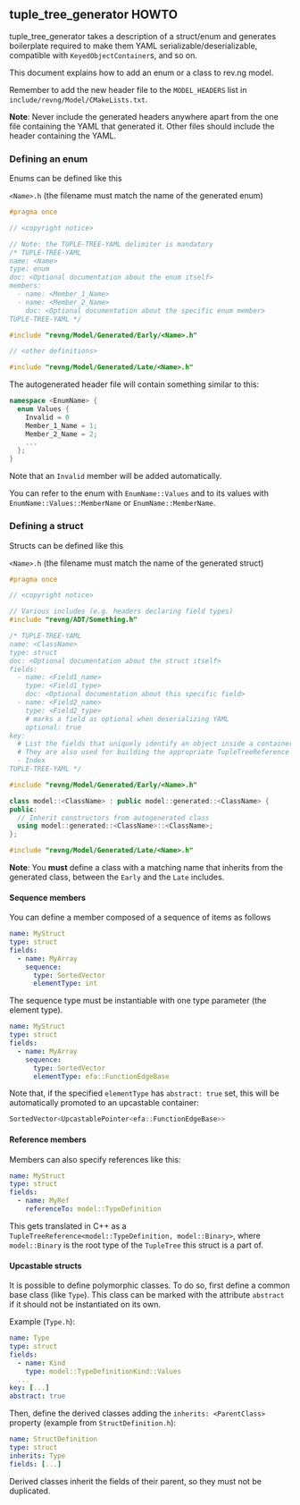 ## tuple_tree_generator HOWTO

tuple_tree_generator takes a description of a struct/enum and generates boilerplate required to make them YAML
serializable/deserializable, compatible with `KeyedObjectContainer`s, and so on.

This document explains how to add an enum or a class to rev.ng model.

Remember to add the new header file to the `MODEL_HEADERS` list in `include/revng/Model/CMakeLists.txt`.

**Note**: Never include the generated headers anywhere apart from the one file containing the YAML that generated it.
Other files should include the header containing the YAML.

### Defining an enum

Enums can be defined like this

`<Name>.h` (the filename must match the name of the generated enum)
```cpp
#pragma once

// <copyright notice>

// Note: the TUPLE-TREE-YAML delimiter is mandatory
/* TUPLE-TREE-YAML
name: <Name>
type: enum
doc: <Optional documentation about the enum itself>
members:
  - name: <Member_1_Name>
  - name: <Member_2_Name>
    doc: <Optional documentation about the specific enum member>
TUPLE-TREE-YAML */

#include "revng/Model/Generated/Early/<Name>.h"

// <other definitions>

#include "revng/Model/Generated/Late/<Name>.h"
```

The autogenerated header file will contain something similar to this:

```cpp
namespace <EnumName> {
  enum Values {
    Invalid = 0
    Member_1_Name = 1;
    Member_2_Name = 2;
    ...
  };
}
```

Note that an `Invalid` member will be added automatically.

You can refer to the enum with `EnumName::Values` and to its values with `EnumName::Values::MemberName` or
`EnumName::MemberName`.

### Defining a struct

Structs can be defined like this

`<Name>.h` (the filename must match the name of the generated struct)
```cpp
#pragma once

// <copyright notice>

// Various includes (e.g. headers declaring field types)
#include "revng/ADT/Something.h"

/* TUPLE-TREE-YAML
name: <ClassName>
type: struct
doc: <Optional documentation about the struct itself>
fields:
  - name: <Field1_name>
    type: <Field1_type>
    doc: <Optional documentation about this specific field>
  - name: <Field2_name>
    type: <Field2_type>
    # marks a field as optional when deserializing YAML
    optional: true
key:
  # List the fields that uniquely identify an object inside a container here.
  # They are also used for building the appropriate TupleTreeReference -- a "path" inside the YAML
  - Index
TUPLE-TREE-YAML */

#include "revng/Model/Generated/Early/<Name>.h"

class model::<ClassName> : public model::generated::<ClassName> {
public:
  // Inherit constructors from autogenerated class
  using model::generated::<ClassName>::<ClassName>;
};

#include "revng/Model/Generated/Late/<Name>.h"
```

**Note**: You **must** define a class with a matching name that inherits from the generated class, between the `Early`
and the `Late` includes.

#### Sequence members

You can define a member composed of a sequence of items as follows

```yaml
name: MyStruct
type: struct
fields:
  - name: MyArray
    sequence:
      type: SortedVector
      elementType: int
```

The sequence type must be instantiable with one type parameter (the element type).

```yaml
name: MyStruct
type: struct
fields:
  - name: MyArray
    sequence:
      type: SortedVector
      elementType: efa::FunctionEdgeBase
```

Note that, if the specified `elementType` has `abstract: true` set, this will be
automatically promoted to an upcastable container:

```cpp
SortedVector<UpcastablePointer<efa::FunctionEdgeBase>>
```

#### Reference members

Members can also specify references like this:

```yaml
name: MyStruct
type: struct
fields:
  - name: MyRef
    referenceTo: model::TypeDefinition
```

This gets translated in C++ as a `TupleTreeReference<model::TypeDefinition, model::Binary>`,
where `model::Binary` is the root type of the `TupleTree` this struct is a part of.

#### Upcastable structs

It is possible to define polymorphic classes. To do so, first define a common base class (like `Type`).
This class can be marked with the attribute `abstract` if it should not be instantiated on its own.

Example (`Type.h`):

```YAML
name: Type
type: struct
fields:
  - name: Kind
    type: model::TypeDefinitionKind::Values
  ...
key: [...]
abstract: true
```

Then, define the derived classes adding the `inherits: <ParentClass>` property (example from `StructDefinition.h`):

```YAML
name: StructDefinition
type: struct
inherits: Type
fields: [...]
```

Derived classes inherit the fields of their parent, so they must not be duplicated.
